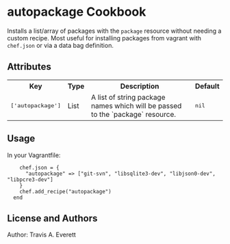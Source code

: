autopackage Cookbook
====================
Installs a list/array of packages with the `package` resource without needing a custom recipe. Most useful for installing packages from vagrant with `chef.json` or via a data bag definition.

Attributes
----------
<table>
  <tr>
    <th>Key</th>
    <th>Type</th>
    <th>Description</th>
    <th>Default</th>
  </tr>
  <tr>
    <td><tt>['autopackage']</tt></td>
    <td>List</td>
    <td>A list of string package names which will be passed to the `package` resource.</td>
    <td><tt>nil</tt></td>
  </tr>
</table>

Usage
-----
In your Vagrantfile:

```config.vm.provision :chef_solo do |chef|
    chef.json = {
      "autopackage" => ["git-svn", "libsqlite3-dev", "libjson0-dev", "libpcre3-dev"]
    }
    chef.add_recipe("autopackage")
  end
```

License and Authors
-------------------
Author: Travis A. Everett
